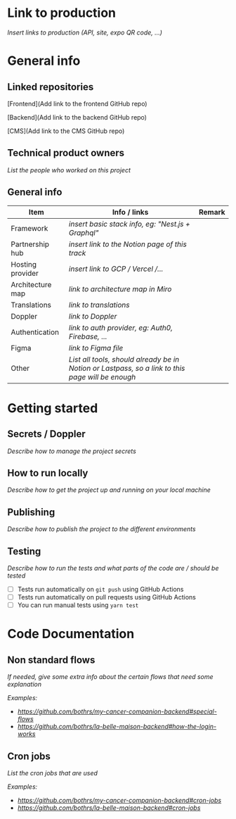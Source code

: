 # Link to production

_Insert links to production (API, site, expo QR code, ...)_

# General info

## Linked repositories

[Frontend](Add link to the frontend GitHub repo)

[Backend](Add link to the backend GitHub repo)

[CMS](Add link to the CMS GitHub repo)

## Technical product owners

_List the people who worked on this project_

## General info

| Item             | Info / links                                                                                     | Remark |
| ---------------- | ------------------------------------------------------------------------------------------------ | ------ |
| Framework        | _insert basic stack info, eg: "Nest.js + Graphql"_                                               |        |
| Partnership hub  | _insert link to the Notion page of this track_                                                   |        |
| Hosting provider | _insert link to GCP / Vercel /..._                                                               |        |
| Architecture map | _link to architecture map in Miro_                                                               |        |
| Translations     | _link to translations_                                                                           |        |
| Doppler          | _link to Doppler_                                                                                |        |
| Authentication   | _link to auth provider, eg: Auth0, Firebase, ..._                                                |        |
| Figma            | _link to Figma file_                                                                             |        |
| Other            | _List all tools, should already be in Notion or Lastpass, so a link to this page will be enough_ |        |

# Getting started

## Secrets / Doppler

_Describe how to manage the project secrets_

## How to run locally

_Describe how to get the project up and running on your local machine_

## Publishing

_Describe how to publish the project to the different environments_

## Testing

_Describe how to run the tests and what parts of the code are / should be tested_

- [ ] Tests run automatically on `git push` using GitHub Actions
- [ ] Tests run automatically on pull requests using GitHub Actions
- [ ] You can run manual tests using `yarn test`

# Code Documentation

## Non standard flows

_If needed, give some extra info about the certain flows that need some explanation_

_Examples:_

- _https://github.com/bothrs/my-cancer-companion-backend#special-flows_
- _https://github.com/bothrs/la-belle-maison-backend#how-the-login-works_

## Cron jobs

_List the cron jobs that are used_

_Examples:_

- _https://github.com/bothrs/my-cancer-companion-backend#cron-jobs_
- _https://github.com/bothrs/la-belle-maison-backend#cron-jobs_
